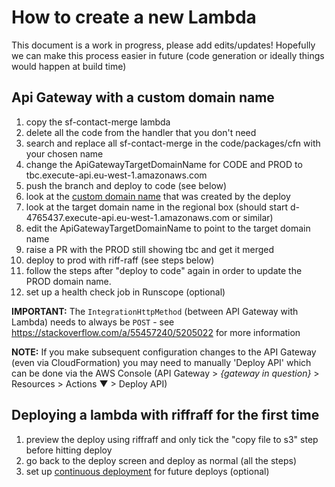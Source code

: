# How to create a new Lambda
This document is a work in progress, please add edits/updates!
Hopefully we can make this process easier in future (code generation or ideally things would happen at build time)

## Api Gateway with a custom domain name
1. copy the sf-contact-merge lambda
1. delete all the code from the handler that you don't need
1. search and replace all sf-contact-merge in the code/packages/cfn with your chosen name
1. change the ApiGatewayTargetDomainName for CODE and PROD to tbc.execute-api.eu-west-1.amazonaws.com
1. push the branch and deploy to code (see below)
1. look at the [custom domain name](https://eu-west-1.console.aws.amazon.com/apigateway/home?region=eu-west-1#/custom-domain-names) that was created by the deploy
1. look at the target domain name in the regional box (should start d-4765437.execute-api.eu-west-1.amazonaws.com or similar)
1. edit the ApiGatewayTargetDomainName to point to the target domain name
1. raise a PR with the PROD still showing tbc and get it merged
1. deploy to prod with riff-raff (see steps below)
1. follow the steps after "deploy to code" again in order to update the PROD domain name.
1. set up a health check job in Runscope (optional)

**IMPORTANT:** The `IntegrationHttpMethod` (between API Gateway with Lambda) needs to always be `POST` - see https://stackoverflow.com/a/55457240/5205022 for more information

**NOTE:** If you make subsequent configuration changes to the API Gateway (even via CloudFormation) you may need to manually 'Deploy API' which can be done via the AWS Console (API Gateway > _{gateway in question}_ > Resources > Actions ▼ > Deploy API)

## Deploying a lambda with riffraff for the first time
1. preview the deploy using riffraff and only tick the "copy file to s3" step before hitting deploy
1. go back to the deploy screen and deploy as normal (all the steps)
1. set up [continuous deployment](https://riffraff.gutools.co.uk/deployment/continuous) for future deploys (optional)

